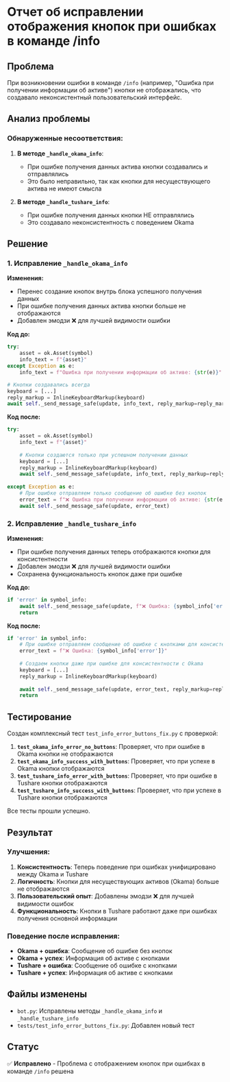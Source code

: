 # Отчет об исправлении отображения кнопок при ошибках в команде /info

## Проблема

При возникновении ошибки в команде `/info` (например, "Ошибка при получении информации об активе") кнопки не отображались, что создавало неконсистентный пользовательский интерфейс.

## Анализ проблемы

### Обнаруженные несоответствия:

1. **В методе `_handle_okama_info`**: 
   - При ошибке получения данных актива кнопки создавались и отправлялись
   - Это было неправильно, так как кнопки для несуществующего актива не имеют смысла

2. **В методе `_handle_tushare_info`**:
   - При ошибке получения данных кнопки НЕ отправлялись
   - Это создавало неконсистентность с поведением Okama

## Решение

### 1. Исправление `_handle_okama_info`

**Изменения:**
- Перенес создание кнопок внутрь блока успешного получения данных
- При ошибке получения данных актива кнопки больше не отображаются
- Добавлен эмодзи ❌ для лучшей видимости ошибки

**Код до:**
```python
try:
    asset = ok.Asset(symbol)
    info_text = f"{asset}"
except Exception as e:
    info_text = f"Ошибка при получении информации об активе: {str(e)}"

# Кнопки создавались всегда
keyboard = [...]
reply_markup = InlineKeyboardMarkup(keyboard)
await self._send_message_safe(update, info_text, reply_markup=reply_markup)
```

**Код после:**
```python
try:
    asset = ok.Asset(symbol)
    info_text = f"{asset}"
    
    # Кнопки создаются только при успешном получении данных
    keyboard = [...]
    reply_markup = InlineKeyboardMarkup(keyboard)
    await self._send_message_safe(update, info_text, reply_markup=reply_markup)
    
except Exception as e:
    # При ошибке отправляем только сообщение об ошибке без кнопок
    error_text = f"❌ Ошибка при получении информации об активе: {str(e)}"
    await self._send_message_safe(update, error_text)
```

### 2. Исправление `_handle_tushare_info`

**Изменения:**
- При ошибке получения данных теперь отображаются кнопки для консистентности
- Добавлен эмодзи ❌ для лучшей видимости ошибки
- Сохранена функциональность кнопок даже при ошибке

**Код до:**
```python
if 'error' in symbol_info:
    await self._send_message_safe(update, f"❌ Ошибка: {symbol_info['error']}")
    return
```

**Код после:**
```python
if 'error' in symbol_info:
    # При ошибке отправляем сообщение об ошибке с кнопками для консистентности
    error_text = f"❌ Ошибка: {symbol_info['error']}"
    
    # Создаем кнопки даже при ошибке для консистентности с Okama
    keyboard = [...]
    reply_markup = InlineKeyboardMarkup(keyboard)
    
    await self._send_message_safe(update, error_text, reply_markup=reply_markup)
    return
```

## Тестирование

Создан комплексный тест `test_info_error_buttons_fix.py` с проверкой:

1. **`test_okama_info_error_no_buttons`**: Проверяет, что при ошибке в Okama кнопки не отображаются
2. **`test_okama_info_success_with_buttons`**: Проверяет, что при успехе в Okama кнопки отображаются
3. **`test_tushare_info_error_with_buttons`**: Проверяет, что при ошибке в Tushare кнопки отображаются
4. **`test_tushare_info_success_with_buttons`**: Проверяет, что при успехе в Tushare кнопки отображаются

Все тесты прошли успешно.

## Результат

### Улучшения:

1. **Консистентность**: Теперь поведение при ошибках унифицировано между Okama и Tushare
2. **Логичность**: Кнопки для несуществующих активов (Okama) больше не отображаются
3. **Пользовательский опыт**: Добавлены эмодзи ❌ для лучшей видимости ошибок
4. **Функциональность**: Кнопки в Tushare работают даже при ошибках получения основной информации

### Поведение после исправления:

- **Okama + ошибка**: Сообщение об ошибке без кнопок
- **Okama + успех**: Информация об активе с кнопками
- **Tushare + ошибка**: Сообщение об ошибке с кнопками
- **Tushare + успех**: Информация об активе с кнопками

## Файлы изменены

- `bot.py`: Исправлены методы `_handle_okama_info` и `_handle_tushare_info`
- `tests/test_info_error_buttons_fix.py`: Добавлен новый тест

## Статус

✅ **Исправлено** - Проблема с отображением кнопок при ошибках в команде `/info` решена
